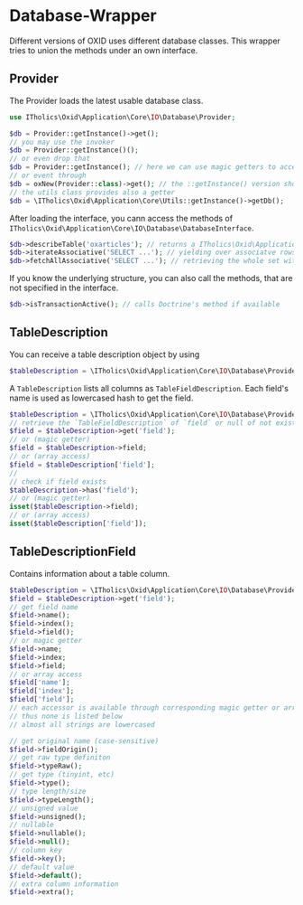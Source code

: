# Database-Wrapper

Different versions of OXID uses different database classes.
This wrapper tries to union the methods under an own interface.

## Provider

The Provider loads the latest usable database class.

```php
use ITholics\Oxid\Application\Core\IO\Database\Provider;

$db = Provider::getInstance()->get();
// you may use the invoker
$db = Provider::getInstance()();
// or even drop that
$db = Provider::getInstance(); // here we can use magic getters to access the underlying interface, but won't get IDE support.
// or event through
$db = oxNew(Provider::class)->get(); // the ::getInstance() version should be preferred, because it uses singleton pattern.
// the utils class provides also a getter
$db = \ITholics\Oxid\Application\Core\Utils::getInstance()->getDb();
```

After loading the interface, you cann access the methods of `ITholics\Oxid\Application\Core\IO\Database\DatabaseInterface`.

```php
$db->describeTable('oxarticles'); // returns a ITholics\Oxid\Application\Core\IO\Database\Meta\TableDescription
$db->iterateAssociative('SELECT ...'); // yielding over associatve rows
$db->fetchAllAssociative('SELECT ...'); // retrieving the whole set with assiociative rows
```

If you know the underlying structure, you can also call the methods, that are not specified in the interface.

```php
$db->isTransactionActive(); // calls Doctrine's method if available
```

## TableDescription
You can receive a table description object by using

```php
$tableDescription = \ITholics\Oxid\Application\Core\IO\Database\Provider::getInstance()->get()->describeTable('YOUR_TABLE_NAME');
```

A `TableDescription` lists all columns as `TableFieldDescription`. Each field's name is used as lowercased hash to get the field.

```php
$tableDescription = \ITholics\Oxid\Application\Core\IO\Database\Provider::getInstance()->get()->describeTable('YOUR_TABLE_NAME');
// retrieve the `TableFieldDescription` of `field` or null of not existent.
$field = $tableDescription->get('field');
// or (magic getter)
$field = $tableDescription->field;
// or (array access)
$field = $tableDescription['field'];
//
// check if field exists
$tableDescription->has('field');
// or (magic getter)
isset($tableDescription->field);
// or (array access)
isset($tableDescription['field']);
```

## TableDescriptionField
Contains information about a table column.

```php
$tableDescription = \ITholics\Oxid\Application\Core\IO\Database\Provider::getInstance()->get()->describeTable('YOUR_TABLE_NAME');
$field = $tableDescription->get('field');
// get field name
$field->name();
$field->index();
$field->field();
// or magic getter
$field->name;
$field->index;
$field->field;
// or array access
$field['name'];
$field['index'];
$field['field'];
// each accessor is available through corresponding magic getter or array access,
// thus none is listed below
// almost all strings are lowercased

// get original name (case-sensitive)
$field->fieldOrigin();
// get raw type definiton
$field->typeRaw();
// get type (tinyint, etc) 
$field->type();
// type length/size
$field->typeLength();
// unsigned value
$field->unsigned();
// nullable
$field->nullable();
$field->null();
// column key
$field->key();
// default value
$field->default();
// extra column information
$field->extra();
```